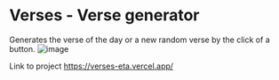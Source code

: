 # Verses - Verse generator
Generates the verse of the day or a new random verse by the click of a button.
![image](https://github.com/krigru/verses/assets/85772959/459e9891-39b9-4cbc-9f4b-1dfea17d205f)

Link to project https://verses-eta.vercel.app/
